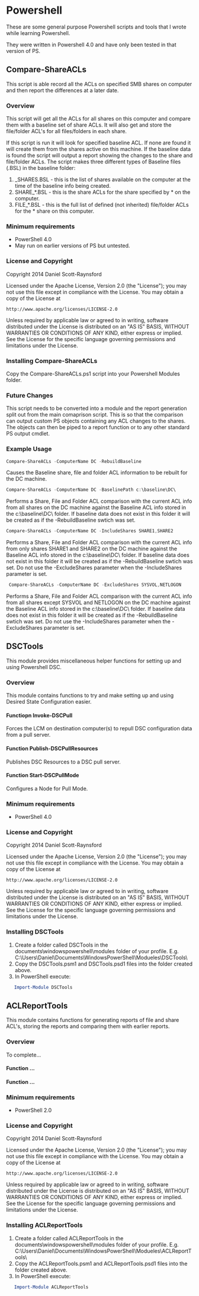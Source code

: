 Powershell
==========

These are some general purpose Powershell scripts and tools that I wrote while learning Powershell.

They were written in Powershell 4.0 and have only been tested in that version of PS.

## Compare-ShareACLs
This script is able record all the ACLs on specified SMB shares on computer and then report
the differences at a later date.

### Overview
This script will get all the ACLs for all shares on this computer and compare them with a baseline set of share ACLs. It will also get and store the file/folder ACL's for all files/folders in each share.

If this script is run it will look for specified baseline ACL. If none are found it will create them from the shares active on this machine.
If the baseline data is found the script will output a report showing the changes to the share and file/folder ACLs.
The script makes three different types of Baseline files (.BSL) in the baseline folder:
 1. _SHARES.BSL - this is the list of shares available on the computer at the time of the baseline info being created.
 2. SHARE_*.BSL - this is the share ACLs for the share specified by * on the computer.
 3. FILE_*.BSL - this is the full list of defined (not inherited) file/folder ACLs for the * share on this computer.

### Minimum requirements

- PowerShell 4.0
- May run on earlier versions of PS but untested.

### License and Copyright

Copyright 2014 Daniel Scott-Raynsford

Licensed under the Apache License, Version 2.0 (the "License");
you may not use this file except in compliance with the License.
You may obtain a copy of the License at

    http://www.apache.org/licenses/LICENSE-2.0

Unless required by applicable law or agreed to in writing, software
distributed under the License is distributed on an "AS IS" BASIS,
WITHOUT WARRANTIES OR CONDITIONS OF ANY KIND, either express or implied.
See the License for the specific language governing permissions and
limitations under the License.

### Installing Compare-ShareACLs
Copy the Compare-ShareACLs.ps1 script into your Powershell Modules folder.

### Future Changes
This script needs to be converted into a module and the report generation split out from the main
comaprison script. This is so that the comparison can output custom PS objects containing any ACL changes to
the shares. The objects can then be piped to a report function or to any other standard PS output cmdlet.

### Example Usage
```powershell
Compare-ShareACLs -ComputerName DC -RebuildBaseline
```
Causes the Baseline share, file and folder ACL information to be rebuilt for the DC machine.

```powershell
Compare-ShareACLs -ComputerName DC -BaselinePath c:\baseline\DC\
```
Performs a Share, File and Folder ACL comparison with the current ACL info from all shares on the DC machine against the Baseline ACL
info stored in the c:\baseline\DC\ folder. If baseline data does not exist in this folder it will be created as if the -RebuildBaseline
swtich was set.

```powershell
Compare-ShareACLs -ComputerName DC -IncludeShares SHARE1,SHARE2
```
Performs a Share, File and Folder ACL comparison with the current ACL info from only shares SHARE1 and SHARE2 on the DC machine against the Baseline ACL
info stored in the c:\baseline\DC\ folder. If baseline data does not exist in this folder it will be created as if the -RebuildBaseline
swtich was set. Do not use the -ExcludeShares parameter when the -IncludeShares parameter is set.

```powershell
 Compare-ShareACLs -ComputerName DC -ExcludeShares SYSVOL,NETLOGON
```
Performs a Share, File and Folder ACL comparison with the current ACL info from all shares except SYSVOL and NETLOGON on the DC machine against the Baseline ACL
info stored in the c:\baseline\DC\ folder. If baseline data does not exist in this folder it will be created as if the -RebuildBaseline
swtich was set. Do not use the -IncludeShares parameter when the -ExcludeShares parameter is set.


## DSCTools
This module provides miscellaneous helper functions for setting up and using Powershell DSC.

### Overview
This module contains functions to try and make setting up and using Desired State Configuration easier.

#### Functiopn Invoke-DSCPull
Forces the LCM on destination computer(s) to repull DSC configuration data from a pull server.

#### Function Publish-DSCPullResources
Publishes DSC Resources to a DSC pull server.

#### Function Start-DSCPullMode
Configures a Node for Pull Mode.

### Minimum requirements

- PowerShell 4.0

### License and Copyright

Copyright 2014 Daniel Scott-Raynsford

Licensed under the Apache License, Version 2.0 (the "License");
you may not use this file except in compliance with the License.
You may obtain a copy of the License at

    http://www.apache.org/licenses/LICENSE-2.0

Unless required by applicable law or agreed to in writing, software
distributed under the License is distributed on an "AS IS" BASIS,
WITHOUT WARRANTIES OR CONDITIONS OF ANY KIND, either express or implied.
See the License for the specific language governing permissions and
limitations under the License.

### Installing DSCTools
1. Create a folder called DSCTools in the documents\windowspowershell\modules folder of your profile. E.g.
   C:\Users\Daniel\Documents\WindowsPowerShell\Modueles\DSCTools\
2. Copy the DSCTools.psm1 and DSCTools.psd1 files into the folder created above.
3. In PowerShell execute:
```powershell
   Import-Module DSCTools
```


## ACLReportTools
This module contains functions for generating reports of file and share ACL's, storing the reports and comparing them with earlier reports.

### Overview
To complete...

#### Function ...

#### Function ...

### Minimum requirements

- PowerShell 2.0

### License and Copyright

Copyright 2014 Daniel Scott-Raynsford

Licensed under the Apache License, Version 2.0 (the "License");
you may not use this file except in compliance with the License.
You may obtain a copy of the License at

    http://www.apache.org/licenses/LICENSE-2.0

Unless required by applicable law or agreed to in writing, software
distributed under the License is distributed on an "AS IS" BASIS,
WITHOUT WARRANTIES OR CONDITIONS OF ANY KIND, either express or implied.
See the License for the specific language governing permissions and
limitations under the License.

### Installing ACLReportTools
1. Create a folder called ACLReportTools in the documents\windowspowershell\modules folder of your profile. E.g.
   C:\Users\Daniel\Documents\WindowsPowerShell\Modueles\ACLReportTools\
2. Copy the ACLReportTools.psm1 and ACLReportTools.psd1 files into the folder created above.
3. In PowerShell execute:
```powershell
   Import-Module ACLReportTools
```



